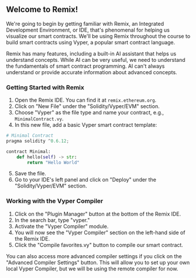 ## Welcome to Remix!

We're going to begin by getting familiar with Remix, an Integrated Development Environment, or IDE, that's phenomenal for helping us visualize our smart contracts. We'll be using Remix throughout the course to build smart contracts using Vyper, a popular smart contract language.

Remix has many features, including a built-in AI assistant that helps us understand concepts. While AI can be very useful, we need to understand the fundamentals of smart contract programming. AI can't always understand or provide accurate information about advanced concepts.

### Getting Started with Remix

1.  Open the Remix IDE. You can find it at `remix.ethereum.org`.
2.  Click on "New File" under the "Solidity/Vyper/EVM" section.
3.  Choose "Vyper" as the file type and name your contract, e.g., `MinimalContract.vy`.
4.  In this new file, add a basic Vyper smart contract template:

```python
# Minimal Contract
pragma solidity ^0.6.12;

contract Minimal:
    def hello(self) -> str:
        return "Hello World"
```

5.  Save the file.
6.  Go to your IDE's left panel and click on "Deploy" under the "Solidity/Vyper/EVM" section.

### Working with the Vyper Compiler

1.  Click on the "Plugin Manager" button at the bottom of the Remix IDE.
2.  In the search bar, type "vyper."
3.  Activate the "Vyper Compiler" module.
4.  You will now see the "Vyper Compiler" section on the left-hand side of the Remix IDE.
5.  Click the "Compile favorites.vy" button to compile our smart contract.

You can also access more advanced compiler settings if you click on the "Advanced Compiler Settings" button. This will allow you to set up your own local Vyper Compiler, but we will be using the remote compiler for now.
